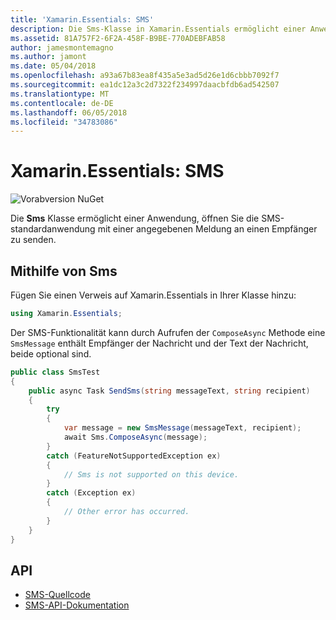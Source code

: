 ```yaml
---
title: 'Xamarin.Essentials: SMS'
description: Die Sms-Klasse in Xamarin.Essentials ermöglicht einer Anwendung die Standard-SMS-Anwendung mit einer angegebenen Meldung an einen Empfänger senden zu öffnen.
ms.assetid: 81A757F2-6F2A-458F-B9BE-770ADEBFAB58
author: jamesmontemagno
ms.author: jamont
ms.date: 05/04/2018
ms.openlocfilehash: a93a67b83ea8f435a5e3ad5d26e1d6cbbb7092f7
ms.sourcegitcommit: ea1dc12a3c2d7322f234997daacbfdb6ad542507
ms.translationtype: MT
ms.contentlocale: de-DE
ms.lasthandoff: 06/05/2018
ms.locfileid: "34783086"
---
```

# <a name="xamarinessentials-sms"></a>Xamarin.Essentials: SMS

![Vorabversion NuGet](~/media/shared/pre-release.png)

Die **Sms** Klasse ermöglicht einer Anwendung, öffnen Sie die SMS-standardanwendung mit einer angegebenen Meldung an einen Empfänger zu senden.

## <a name="using-sms"></a>Mithilfe von Sms

Fügen Sie einen Verweis auf Xamarin.Essentials in Ihrer Klasse hinzu:

```csharp
using Xamarin.Essentials;
```

Der SMS-Funktionalität kann durch Aufrufen der `ComposeAsync` Methode eine `SmsMessage` enthält Empfänger der Nachricht und der Text der Nachricht, beide optional sind.

```csharp
public class SmsTest
{
    public async Task SendSms(string messageText, string recipient)
    {
        try
        {
            var message = new SmsMessage(messageText, recipient);
            await Sms.ComposeAsync(message);
        }
        catch (FeatureNotSupportedException ex)
        {
            // Sms is not supported on this device.
        }
        catch (Exception ex)
        {
            // Other error has occurred.
        }
    }
}
```

## <a name="api"></a>API

- [SMS-Quellcode](https://github.com/xamarin/Essentials/tree/master/Xamarin.Essentials/Sms)
- [SMS-API-Dokumentation](xref:Xamarin.Essentials.Sms)
